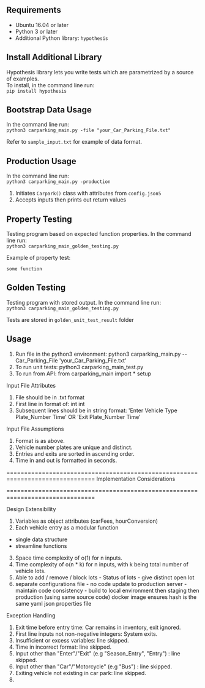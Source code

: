 ## Requirements
- Ubuntu 16.04 or later
- Python 3 or later
- Additional Python library: ```hypothesis```

## Install Additional Library
Hypothesis library lets you write tests which are parametrized by a source of examples.  
To install, in the command line run:  
```pip install hypothesis```

## Bootstrap Data Usage
In the command line run:  
```python3 carparking_main.py -file "your_Car_Parking_File.txt"```  
  
Refer to ```sample_input.txt``` for example of data format.

## Production Usage
In the command line run:  
```python3 carparking_main.py -production```  
  
1. Initiates ```Carpark()``` class with attributes from ```config.json5```
2. Accepts inputs then prints out return values  
## Property Testing
Testing program based on expected function properties. In the command line run:  
```python3 carparking_main_golden_testing.py```  
  
Example of property test:  
  
```some function```  

## Golden Testing
Testing program with stored output. In the command line run:  
```python3 carparking_main_golden_testing.py```   
  
Tests are stored in ```golden_unit_test_result``` folder  

## Usage
1. Run file in the python3 environment:
python3 carparking_main.py --Car_Parking_File 'your_Car_Parking_File.txt'
2. To run unit tests:
python3 carparking_main_test.py
3. To run from API:
from carparking_main import *
setup


Input File Attributes
1. File should be in .txt format
2. First line in format of: int int
3. Subsequent lines should be in string format:
'Enter Vehicle Type Plate_Number Time'
OR
'Exit Plate_Number Time'

Input File Assumptions
1. Format is as above.
2. Vehicle number plates are unique and distinct.
3. Entries and exits are sorted in ascending order.
4. Time in and out is formatted in seconds.


===============================================================================
Implementation Considerations

===============================================================================

Design Extensibility
1. Variables as object attributes (carFees, hourConversion)
2. Each vehicle entry as a modular function
 - single data structure
 - streamline functions
 
3. Space time complexity of o(1) for n inputs.
4. Time complexity of o(n * k) for n inputs, with k being total number of vehicle lots.
5. Able to add / remove / block lots - Status of lots - give distinct open lot
6. separate configurations file - no code update to production server - maintain code consistency - build to local environment then staging then production (using same source code)
docker image ensures hash is the same
yaml json properties file 



Exception Handling
1. Exit time before entry time: Car remains in inventory, exit ignored.
2. First line inputs not non-negative integers: System exits.
3. Insufficient or excess variables: line skipped.
4. Time in incorrect format: line skipped.
5. Input other than "Enter"/"Exit" (e.g "Season_Entry", "Entry") : line skipped.
6. Input other than "Car"/"Motorcycle" (e.g "Bus") : line skipped.
7. Exiting vehicle not existing in car park: line skipped.
8. 

